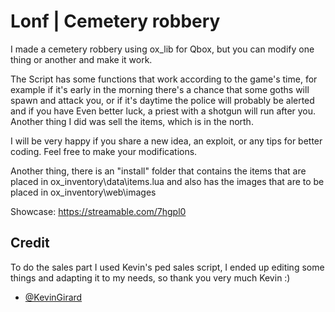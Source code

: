 
# Lonf | Cemetery robbery

I made a cemetery robbery using ox_lib for Qbox, but you can modify one thing or another and make it work.

The Script has some functions that work according to the game's time, for example if it's early in the morning there's a chance that some goths will spawn and attack you, or if it's daytime the police will probably be alerted and if you have Even better luck, a priest with a shotgun will run after you. Another thing I did was sell the items, which is in the north.

I will be very happy if you share a new idea, an exploit, or any tips for better coding.
Feel free to make your modifications.

Another thing, there is an "install" folder that contains the items that are placed in ox_inventory\data\items.lua and also has the images that are to be placed in ox_inventory\web\images

Showcase: https://streamable.com/7hgpl0

## Credit
To do the sales part I used Kevin's ped sales script, I ended up editing some things and adapting it to my needs, so thank you very much Kevin :)

- [@KevinGirard](https://github.com/KevinGirardx)

